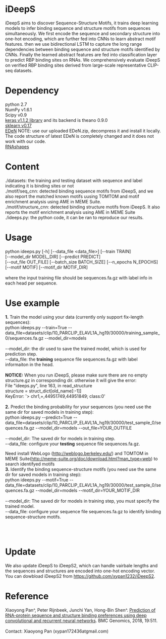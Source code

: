 # iDeepS
iDeepS aims to discover Sequence-Structure Motifs, it trains deep learning models to infer binding sequence and structure motifs from sequences simultaneously.
We first encode the sequence and secondary structure into one-hot encoding, which are further fed into CNNs to learn abstract motif features. 
then we use bidirectional LSTM to capture the long range dependencies between binding sequence and structure motifs identified by CNNs.
Finally the learned abstract features are fed into classification layer to predict RBP binding sites on RNAs.
We comprehensively evaluate iDeepS on verified RBP binding sites derived from large-scale representative CLIP-seq datasets.


# Dependency <br>
python 2.7 <br>
NumPy v1.6.1 <br>
Scipy v0.9 <br>
<a href=https://github.com/fchollet/keras/>keras v1.1.2 library</a> and its backend is theano 0.9.0 <br>
<a href=https://github.com/scikit-learn/scikit-learn>sklearn v0.17</a> <br>
<a href=https://github.com/fabriziocosta/EDeN>EDeN</a> NOTE: use our uploaded EDeN.zip, decompress it and install it locally. The code structure of latest EDeN is completely changed and it does not work with our code.<br> 
<a href=https://bibiserv.cebitec.uni-bielefeld.de/download/tools/rnashapes.html>RNAshapes</a> <br>

# Content <br>
./datasets: the training and testing dataset with sequence and label indicating it is binding sites or not<br>
./motif/seq_cnn: detected binding sequence motifs from iDeepS, and we also report the matched known motifs uusing TOMTOM and motif enrichment analysis using AME in MEME Suite. <br>
./motif/structure_cnn: detected binding structure motifs from iDeepS. It also reports the motif enrichment analysis using AME in MEME Suite<br>
./ideeps.py: the python code, it can be ran to reproduce our results. <br>


# Usage

 python ideeps.py [-h] [--data_file <data_file>] [--train TRAIN] <br>
                [--model_dir MODEL_DIR] [--predict PREDICT] <br>
                [--out_file OUT_FILE] [--batch_size BATCH_SIZE] <nr>
                [--n_epochs N_EPOCHS]  [--motif MOTIF]   [--motif_dir MOTIF_DIR] <br> <br>
where the input training file should be sequences.fa.gz with label info in each head per sequence.<br>

# Use example
<b>1.</b> Train the model using your data (currently only support fix-length sequences): <br>
python ideeps.py --train=True --data_file=datasets/clip/10_PARCLIP_ELAVL1A_hg19/30000/training_sample_0/sequences.fa.gz --model_dir=models
<br> <br>
--model_dir: the dir used to save the trained model, which is used for prediction step. <br>
 --data_file: the <b>training</b> sequence file sequences.fa.gz with label informaiton in the head. <br>
 <br>
<b>NOTICE:</b> When you run iDeepS, please make sure there are no empty structure.gz in corresponding dir. otherwise it will give the error: <br>
  File "ideeps.py", line 163, in read_structure <br>
    structure = struct_dict[old_name[:-1]] <br>
KeyError: '> chr1,+,44951749,44951849; class:0' <br>
<br>
<b>2.</b> Predict the binding probability for your sequences (you need use the same dir for saved models in training step): <br>
 python ideeps.py --predict=True --data_file=datasets/clip/10_PARCLIP_ELAVL1A_hg19/30000/test_sample_0/sequences.fa.gz --model_dir=models --out_file=YOUR_OUTFILE
<br> <br>
--model_dir: The saved dir for models in training step. <br>
--data_file: configure your <b>testing</b> sequence file sequences.fa.gz.

Need install WebLogo (http://weblogo.berkeley.edu/) and TOMTOM in MEME Suite(http://meme-suite.org/doc/download.html?man_type=web) to search identifyed motifs <br>
<b>3.</b> Identify the binding sequence-structure motifs (you need use the same dir for saved models in training step): <br>
 python ideeps.py --motif=True --data_file=datasets/clip/10_PARCLIP_ELAVL1A_hg19/30000/test_sample_0/sequences.fa.gz --model_dir=models --motif_dir=YOUR_MOTIF_DIR
<br> <br>
--model_dir: The saved dir for models in training step, you must specify the trained model. <br>
--data_file: configure your sequence file sequences.fa.gz to identify binding sequence-structure motifs.

<br><br> 

# Update
We also update iDeepS to iDeepS2, which can handle vairbale lengths and the sequences and structures are encoded into one-hot encoding vector. You can dowbload iDeepS2 from https://github.com/xypan1232/iDeepS2.

# Reference
Xiaoyong Pan^, Peter Rijnbeek, Junchi Yan, Hong-Bin Shen^. <a href = "https://bmcgenomics.biomedcentral.com/articles/10.1186/s12864-018-4889-1">Prediction of RNA-protein sequence and structure binding preferences using deep convolutional and recurrent neural networks</a>. BMC Genomics, 2018, 19:511. <br><br>
Contact: Xiaoyong Pan (xypan172436atgmail.com)



